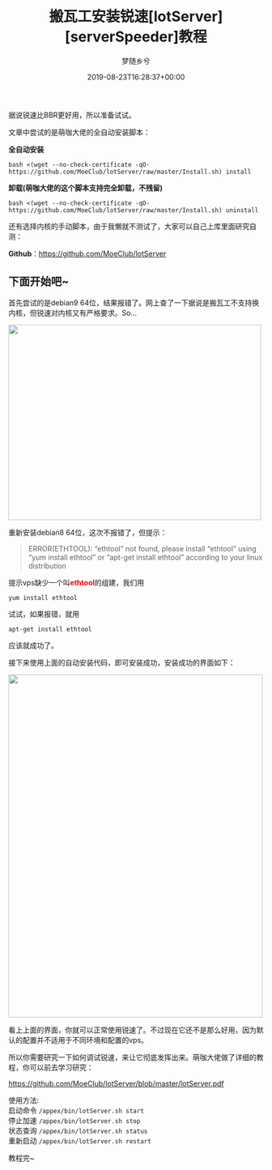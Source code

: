 ﻿---
title: '搬瓦工安装锐速[lotServer] [serverSpeeder]教程'
author: 梦随乡兮
type: post
date: 2019-08-23T16:28:37+00:00
url: /banwagong-lotserver-serverspeeder.html
featured_image: https://r2.imsxx.com/wp-content/uploads/2019/08/QQ截图20190824001650.png
views:
  - 1911
b2_vote:
  - 'a:2:{s:2:"up";i:0;s:4:"down";i:0;}'
zrz_favorites:
  - 'a:0:{}'
categories:
  - 笔记
tags:
  - BBR
  - 搬瓦工
  - 网络优化
  - 锐速

slug: "banwagong-lotserver-serverspeeder"
---
据说锐速比BBR更好用，所以准备试试。

文章中尝试的是萌咖大佬的全自动安装脚本：

**全自动安装**

    bash <(wget --no-check-certificate -qO- https://github.com/MoeClub/lotServer/raw/master/Install.sh) install

**卸载(萌咖大佬的这个脚本支持完全卸载，不残留)**

    bash <(wget --no-check-certificate -qO- https://github.com/MoeClub/lotServer/raw/master/Install.sh) uninstall

还有选择内核的手动脚本，由于我懒就不测试了，大家可以自己上库里面研究自测：

**Github**：<a rel="nofollow" href="https://github.com/MoeClub/lotServer">https://github.com/MoeClub/lotServer</a>

## **下面开始吧~**

首先尝试的是debian9 64位，结果报错了。网上查了一下据说是搬瓦工不支持换内核，但锐速对内核又有严格要求。So&#8230;

[<img loading="lazy" decoding="async" class="aligncenter size-full wp-image-153" src="https://r2.imsxx.com/wp-content/uploads/2019/08/QQ截图20190824001650.png" alt="" width="499" height="386" />][1]

重新安装debian8 64位，这次不报错了，但提示：

> ERROR(ETHTOOL): &#8220;ethtool&#8221; not found, please install &#8220;ethtool&#8221; using &#8220;yum install ethtool&#8221; or &#8220;apt-get install ethtool&#8221; according to your linux distribution

提示vps缺少一个叫<span style="color: #ff0000;"><strong>ethtool</strong></span>的组建，我们用

`yum install ethtool`

试试，如果报错，就用

`apt-get install ethtool`

应该就成功了。

接下来使用上面的自动安装代码，即可安装成功，安装成功的界面如下：

[<img loading="lazy" decoding="async" class="aligncenter size-full wp-image-154" src="https://r2.imsxx.com/wp-content/uploads/2019/08/QQ截图20190824002542.png" alt="" width="502" height="678" />][2]

看上上面的界面，你就可以正常使用锐速了。不过现在它还不是那么好用，因为默认的配置并不适用于不同环境和配置的vps。

所以你需要研究一下如何调试锐速，来让它彻底发挥出来。萌咖大佬做了详细的教程，你可以前去学习研究：

<a rel="nofollow" href="https://github.com/MoeClub/lotServer/blob/master/lotServer.pdf">https://github.com/MoeClub/lotServer/blob/master/lotServer.pdf</a>

使用方法:  
启动命令 `/appex/bin/lotServer.sh start`  
停止加速 `/appex/bin/lotServer.sh stop`  
状态查询 `/appex/bin/lotServer.sh status`  
重新启动 `/appex/bin/lotServer.sh restart`

教程完~

 [1]: https://r2.imsxx.com/wp-content/uploads/2019/08/QQ截图20190824001650.png
 [2]: https://r2.imsxx.com/wp-content/uploads/2019/08/QQ截图20190824002542.png

